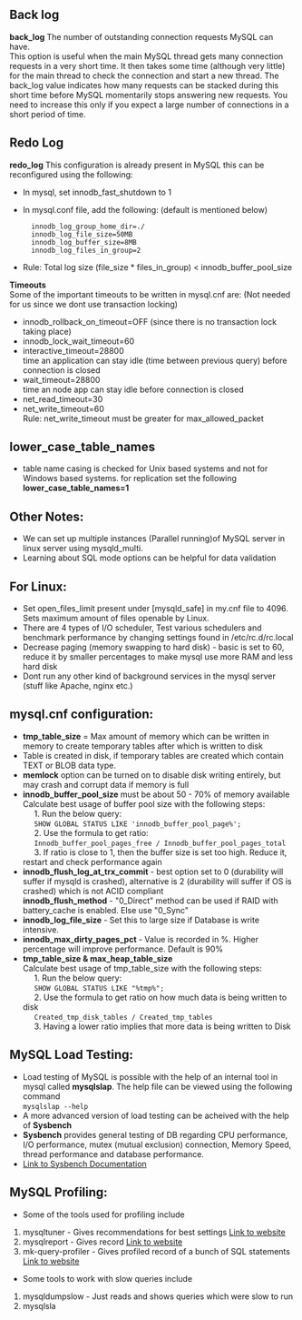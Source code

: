 
## Back log
**back_log**
The number of outstanding connection requests MySQL can have.  
This option is useful when the main MySQL thread gets many connection requests in a very short time. It then takes some time (although very little) for the main thread to check the connection and start a new thread. The back_log value indicates how many requests can be stacked during this short time before MySQL momentarily stops answering new requests. You need to increase this only if you expect a large number of connections in a short period of time.

## Redo Log
**redo_log** This configuration is already present in MySQL this can be reconfigured using the following:  
- In mysql, set innodb_fast_shutdown to 1  
- In mysql.conf file, add the following: (default is mentioned below)  

  		innodb_log_group_home_dir=./  
		innodb_log_file_size=50MB
		innodb_log_buffer_size=8MB
		innodb_log_files_in_group=2   
- Rule: Total log size (file_size * files_in_group) < innodb_buffer_pool_size  
  	
**Timeouts**  
Some of the important timeouts to be written in mysql.cnf are: (Not needed for us since we dont use transaction locking)  
- innodb_rollback_on_timeout=OFF (since there is no transaction lock taking place)  
- innodb_lock_wait_timeout=60   
- interactive_timeout=28800  
		time an application can stay idle (time between previous query) before connection is closed  
- wait_timeout=28800  
		time an node app can stay idle before connection is closed   
- net_read_timeout=30  
- net_write_timeout=60   
		Rule: net_write_timeout must be greater for max_allowed_packet  
  		
## lower_case_table_names
- table name casing is checked for Unix based systems and not for Windows based systems. for replication set the following  **lower_case_table_names=1**  
## Other Notes:		
- We can set up multiple instances (Parallel running)of MySQL server in linux server using mysqld_multi.  
- Learning about SQL mode options can be helpful for data validation  

## For Linux:  
-  Set open_files_limit present under [mysqld_safe] in my.cnf file to 4096. Sets maximum amount of files openable by Linux.  
-  There are 4 types of I/O scheduler, Test various schedulers and benchmark performance by changing settings found in /etc/rc.d/rc.local  
-  Decrease paging (memory swapping to hard disk) - basic is set to 60, reduce it by smaller percentages to make mysql use more RAM and less hard disk 
-  Dont run any other kind of background services in the mysql server (stuff like Apache, nginx etc.) 
	
## mysql.cnf configuration:  
- **tmp_table_size** = Max amount of memory which can be written in memory to create temporary tables after which is written to disk
- Table is created in disk, if temporary tables are created which contain TEXT or BLOB data type.  
- **memlock** option can be turned on to disable disk writing entirely, but may crash and corrupt data if memory is full  
- **innodb_buffer_pool_size** must be about 50 - 70% of memory available  
Calculate best usage of buffer pool size with the following steps:  
&nbsp;&nbsp;&nbsp;&nbsp;&nbsp;1. Run the below query:  
  &nbsp;&nbsp;&nbsp;&nbsp;&nbsp;```SHOW GLOBAL STATUS LIKE 'innodb_buffer_pool_page%'; ```   
&nbsp;&nbsp;&nbsp;&nbsp;&nbsp;2. Use the formula to get ratio:  
&nbsp;&nbsp;&nbsp;&nbsp;&nbsp;```Innodb_buffer_pool_pages_free / Innodb_buffer_pool_pages_total```    
&nbsp;&nbsp;&nbsp;&nbsp;&nbsp;3. If ratio is close to 1, then the buffer size is set too high. Reduce it, restart and check performance again  
- **innodb_flush_log_at_trx_commit** - best option set to 0 (durability will suffer if mysqld is crashed), alternative is 2 (durability will suffer if OS is crashed) which is not ACID compliant  
**innodb_flush_method** - "0_Direct" method can be used if RAID with battery_cache is enabled. Else use "0_Sync"  
- **innodb_log_file_size** - Set this to large size if Database is write intensive.
- **innodb_max_dirty_pages_pct** - Value is recorded in %. Higher percentage will improve performance. Default is 90% 
- **tmp_table_size & max_heap_table_size**  
Calculate best usage of tmp_table_size with the following steps:  
&nbsp;&nbsp;&nbsp;&nbsp;&nbsp;1. Run the below query:  
&nbsp;&nbsp;&nbsp;&nbsp;&nbsp;```SHOW GLOBAL STATUS LIKE "%tmp%";```     
&nbsp;&nbsp;&nbsp;&nbsp;&nbsp;2. Use the formula to get ratio on how much data is being written to disk   
&nbsp;&nbsp;&nbsp;&nbsp;&nbsp;```Created_tmp_disk_tables / Created_tmp_tables```    
&nbsp;&nbsp;&nbsp;&nbsp;&nbsp;3. Having a lower ratio implies that more data is being written to Disk

## MySQL Load Testing:
- Load testing of MySQL is possible with the help of an internal tool in mysql called **mysqlslap**. The help file can be viewed using the following command  
    `mysqlslap --help`
- A more advanced version of load testing can be acheived with the help of **Sysbench**
- **Sysbench** provides general testing of DB regarding CPU performance, I/O performance, mutex (mutual exclusion) connection, Memory Speed, thread performance and database performance.
- [Link to Sysbench Documentation](https://manpages.debian.org/testing/sysbench/sysbench.1.en.html)

## MySQL Profiling:
- Some of the tools used for profiling include
1. mysqltuner - Gives recommendations for best settings [Link to website](www.mysqltuner.com)
2. mysqlreport - Gives record [Link to website](hackmysql.com/mysqlreport)
3. mk-query-profiler - Gives profiled record of a bunch of SQL statements [Link to website](www.maatkit.org)
- Some tools to work with slow queries include
1. mysqldumpslow - Just reads and shows queries which were slow to run
2. mysqlsla
